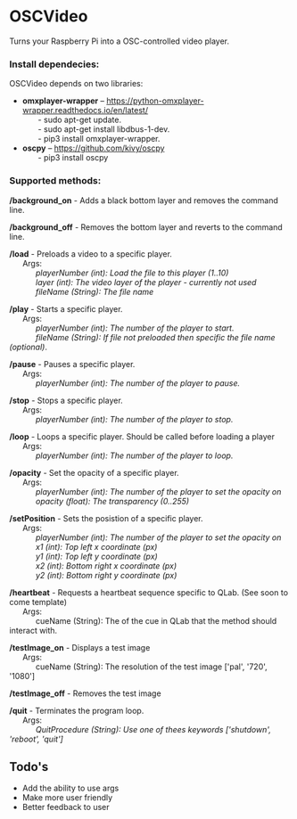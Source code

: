 # OSCVideo
Turns your Raspberry Pi into a OSC-controlled video player.  



### Install dependecies:
OSCVideo depends on two libraries:  
- **omxplayer-wrapper** – https://python-omxplayer-wrapper.readthedocs.io/en/latest/  
&nbsp;&nbsp;&nbsp;&nbsp;&nbsp;&nbsp; - sudo apt-get update.  
&nbsp;&nbsp;&nbsp;&nbsp;&nbsp;&nbsp; - sudo apt-get install libdbus-1-dev.  
&nbsp;&nbsp;&nbsp;&nbsp;&nbsp;&nbsp; - pip3 install omxplayer-wrapper.  
- **oscpy** – https://github.com/kivy/oscpy  
&nbsp;&nbsp;&nbsp;&nbsp;&nbsp;&nbsp; - pip3 install oscpy
### Supported methods:  
**/background_on** - Adds a black bottom layer and removes the command line.
  
**/background_off** - Removes the bottom layer and reverts to the command line.
  
**/load** - Preloads a video to a specific player.  
&nbsp;&nbsp;&nbsp;&nbsp;&nbsp;&nbsp;Args:  
&nbsp;&nbsp;&nbsp;&nbsp;&nbsp;&nbsp;&nbsp;&nbsp;&nbsp;&nbsp;&nbsp;&nbsp;*playerNumber (int): Load the file to this player (1..10)*  
&nbsp;&nbsp;&nbsp;&nbsp;&nbsp;&nbsp;&nbsp;&nbsp;&nbsp;&nbsp;&nbsp;&nbsp;*layer (int): The video layer of the player - currently not used*  
&nbsp;&nbsp;&nbsp;&nbsp;&nbsp;&nbsp;&nbsp;&nbsp;&nbsp;&nbsp;&nbsp;&nbsp;*fileName (String): The file name*
  
**/play** - Starts a specific player.  
&nbsp;&nbsp;&nbsp;&nbsp;&nbsp;&nbsp;Args:  
&nbsp;&nbsp;&nbsp;&nbsp;&nbsp;&nbsp;&nbsp;&nbsp;&nbsp;&nbsp;&nbsp;&nbsp;*playerNumber (int): The number of the player to start.*  
&nbsp;&nbsp;&nbsp;&nbsp;&nbsp;&nbsp;&nbsp;&nbsp;&nbsp;&nbsp;&nbsp;&nbsp;*fileName (String): If file not preloaded then specific the file name (optional)*.
   
**/pause** - Pauses a specific player.  
&nbsp;&nbsp;&nbsp;&nbsp;&nbsp;&nbsp;Args:  
&nbsp;&nbsp;&nbsp;&nbsp;&nbsp;&nbsp;&nbsp;&nbsp;&nbsp;&nbsp;&nbsp;&nbsp;*playerNumber (int): The number of the player to pause.*
  
**/stop** - Stops a specific player.  
&nbsp;&nbsp;&nbsp;&nbsp;&nbsp;&nbsp;Args:  
&nbsp;&nbsp;&nbsp;&nbsp;&nbsp;&nbsp;&nbsp;&nbsp;&nbsp;&nbsp;&nbsp;&nbsp;*playerNumber (int): The number of the player to stop.*
  
**/loop** - Loops a specific player. Should be called before loading a player  
&nbsp;&nbsp;&nbsp;&nbsp;&nbsp;&nbsp;Args:  
&nbsp;&nbsp;&nbsp;&nbsp;&nbsp;&nbsp;&nbsp;&nbsp;&nbsp;&nbsp;&nbsp;&nbsp;*playerNumber (int): The number of the player to loop.*  

**/opacity** - Set the opacity of a specific player.  
&nbsp;&nbsp;&nbsp;&nbsp;&nbsp;&nbsp;Args:  
&nbsp;&nbsp;&nbsp;&nbsp;&nbsp;&nbsp;&nbsp;&nbsp;&nbsp;&nbsp;&nbsp;&nbsp;*playerNumber (int): The number of the player to set the opacity on*  
&nbsp;&nbsp;&nbsp;&nbsp;&nbsp;&nbsp;&nbsp;&nbsp;&nbsp;&nbsp;&nbsp;&nbsp;*opacity (float): The transparency (0..255)*  

**/setPosition** - Sets the posistion of a specific player.  
&nbsp;&nbsp;&nbsp;&nbsp;&nbsp;&nbsp;Args:  
&nbsp;&nbsp;&nbsp;&nbsp;&nbsp;&nbsp;&nbsp;&nbsp;&nbsp;&nbsp;&nbsp;&nbsp;*playerNumber (int): The number of the player to set the opacity on*  
&nbsp;&nbsp;&nbsp;&nbsp;&nbsp;&nbsp;&nbsp;&nbsp;&nbsp;&nbsp;&nbsp;&nbsp;*x1 (int): Top left x coordinate (px)*  
&nbsp;&nbsp;&nbsp;&nbsp;&nbsp;&nbsp;&nbsp;&nbsp;&nbsp;&nbsp;&nbsp;&nbsp;*y1 (int): Top left y coordinate (px)*  
&nbsp;&nbsp;&nbsp;&nbsp;&nbsp;&nbsp;&nbsp;&nbsp;&nbsp;&nbsp;&nbsp;&nbsp;*x2 (int): Bottom right x coordinate (px)*  
&nbsp;&nbsp;&nbsp;&nbsp;&nbsp;&nbsp;&nbsp;&nbsp;&nbsp;&nbsp;&nbsp;&nbsp;*y2 (int): Bottom right y coordinate (px)*   

**/heartbeat** - Requests a heartbeat sequence specific to QLab. (See soon to come template)    
&nbsp;&nbsp;&nbsp;&nbsp;&nbsp;&nbsp;Args:  
&nbsp;&nbsp;&nbsp;&nbsp;&nbsp;&nbsp;&nbsp;&nbsp;&nbsp;&nbsp;&nbsp;&nbsp;cueName (String): The of the cue in QLab that the method should interact with.  

**/testImage_on** - Displays a test image    
&nbsp;&nbsp;&nbsp;&nbsp;&nbsp;&nbsp;Args:  
&nbsp;&nbsp;&nbsp;&nbsp;&nbsp;&nbsp;&nbsp;&nbsp;&nbsp;&nbsp;&nbsp;&nbsp;cueName (String): The resolution of the test image ['pal', '720', '1080']  

**/testImage_off** - Removes the test image

**/quit** - Terminates the program loop.  
&nbsp;&nbsp;&nbsp;&nbsp;&nbsp;&nbsp;Args:  
&nbsp;&nbsp;&nbsp;&nbsp;&nbsp;&nbsp;&nbsp;&nbsp;&nbsp;&nbsp;&nbsp;&nbsp;*QuitProcedure (String): Use one of thees keywords ['shutdown', 'reboot', 'quit']*  

## Todo's
- Add the ability to use args
- Make more user friendly
- Better feedback to user